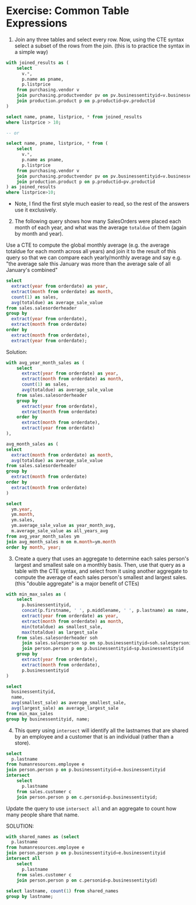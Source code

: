 # Exercise: Common Table Expressions

1. Join any three tables and select every row. Now, using the CTE syntax select a subset of the rows from the join. (this is to practice the syntax in a simple way)

```sql
with joined_results as (
	select 
	  v.*,
	  p.name as pname,
	  p.listprice
	from purchasing.vendor v
	join purchasing.productvendor pv on pv.businessentityid=v.businessentityid
	join production.product p on p.productid=pv.productid
)

select name, pname, listprice, * from joined_results
where listprice > 10;

-- or

select name, pname, listprice, * from (
	select 
	  v.*,
	  p.name as pname,
	  p.listprice
	from purchasing.vendor v
	join purchasing.productvendor pv on pv.businessentityid=v.businessentityid
	join production.product p on p.productid=pv.productid
) as joined_results
where listprice>10;
```

* Note, I find the first style much easier to read, so the rest of the answers use it exclusively.

2. The following query shows how many SalesOrders were placed each month of each year, and what was the average `totaldue` of them (again by month and year). 

Use a CTE to compute the global monthly average (e.g. the average totaldue for each month across all years) and join it to the result of this query so that we can compare each yearly/monthly average and say e.g. "the average sale this January was more than the average sale of all January's combined"

```sql
select 
  extract(year from orderdate) as year,
  extract(month from orderdate) as month,
  count(1) as sales, 
  avg(totaldue) as average_sale_value
from sales.salesorderheader
group by 
  extract(year from orderdate),
  extract(month from orderdate)
order by 
  extract(month from orderdate),
  extract(year from orderdate);
```

Solution:

```sql
with avg_year_month_sales as (
	select 
	  extract(year from orderdate) as year,
	  extract(month from orderdate) as month,
	  count(1) as sales, 
	  avg(totaldue) as average_sale_value
	from sales.salesorderheader
	group by 
	  extract(year from orderdate),
	  extract(month from orderdate)
	order by 
	  extract(month from orderdate),
	  extract(year from orderdate)
),

avg_month_sales as (
select 
  extract(month from orderdate) as month,
  avg(totaldue) as average_sale_value
from sales.salesorderheader
group by 
  extract(month from orderdate)
order by 
  extract(month from orderdate)
)

select 
  ym.year, 
  ym.month, 
  ym.sales, 
  ym.average_sale_value as year_month_avg,
  m.average_sale_value as all_years_avg
from avg_year_month_sales ym
join avg_month_sales m on m.month=ym.month
order by month, year;
```

3. Create a query that uses an aggregate to determine each sales person's largest and smallest sale on a monthly basis. Then, use that query as a table with the CTE syntax, and select from it using another aggregate  to compute the average of each sales person's smallest and largest sales. (this "double aggregate" is a major benefit of CTEs)

```sql
with min_max_sales as (
	select
	  p.businessentityid,
	  concat(p.firstname, ' ', p.middlename, ' ', p.lastname) as name,
	  extract(year from orderdate) as year,
	  extract(month from orderdate) as month,
	  min(totaldue) as smallest_sale,
	  max(totaldue) as largest_sale
	from sales.salesorderheader soh
	  join sales.salesperson sp on sp.businessentityid=soh.salespersonid
	  join person.person p on p.businessentityid=sp.businessentityid
	group by
	  extract(year from orderdate),
	  extract(month from orderdate),
	  p.businessentityid
)

select 
  businessentityid,
  name,
  avg(smallest_sale) as average_smallest_sale,
  avg(largest_sale) as average_largest_sale
from min_max_sales
group by businessentityid, name;
```

4. This query using `intersect` will identify all the lastnames that are shared by an employee and a customer that is an individual (rather than a store).

```sql
select 
  p.lastname
from humanresources.employee e
join person.person p on p.businessentityid=e.businessentityid
intersect
	select 
	  p.lastname
	from sales.customer c
	join person.person p on c.personid=p.businessentityid;
```

Update the query to use `intersect all` and an aggregate to count how many people share that name. 

SOLUTION:

```sql
with shared_names as (select 
  p.lastname
from humanresources.employee e
join person.person p on p.businessentityid=e.businessentityid
intersect all
	select 
	  p.lastname
	from sales.customer c
	join person.person p on c.personid=p.businessentityid)
	
select lastname, count(1) from shared_names
group by lastname;
```

